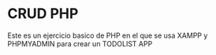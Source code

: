 # CRUD PHP
Este es un ejercicio basico de PHP en el que se usa XAMPP y PHPMYADMIN para crear un TODOLIST APP
